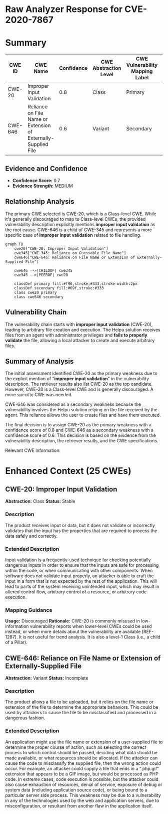 # Raw Analyzer Response for CVE-2020-7867

# Summary
| CWE ID | CWE Name | Confidence | CWE Abstraction Level | CWE Vulnerability Mapping Label | CWE-Vulnerability Mapping Notes |
|---|---|---|---|---|---|
| CWE-20 | Improper Input Validation | 0.8 | Class | Primary | Discouraged |
| CWE-646 | Reliance on File Name or Extension of Externally-Supplied File | 0.6 | Variant | Secondary | Allowed |

## Evidence and Confidence

*   **Confidence Score:** 0.7
*   **Evidence Strength:** MEDIUM

## Relationship Analysis
The primary CWE selected is CWE-20, which is a Class-level CWE. While it's generally discouraged to map to Class-level CWEs, the provided vulnerability description explicitly mentions **improper input validation** as the root cause. CWE-646 is a child of CWE-345 and represents a more specific case of **improper input validation** related to file handling.

```mermaid
graph TD
    cwe20["CWE-20: Improper Input Validation"]
    cwe345["CWE-345: Reliance on Guessable File Name"]
    cwe646["CWE-646: Reliance on File Name or Extension of Externally-Supplied File"]

    cwe646 -->|CHILDOF| cwe345
    cwe345 -->|PEEROF| cwe20

    classDef primary fill:#f96,stroke:#333,stroke-width:2px
    classDef secondary fill:#69f,stroke:#333
    class cwe20 primary
    class cwe646 secondary
```

## Vulnerability Chain
The vulnerability chain starts with **improper input validation** (CWE-20), leading to arbitrary file creation and execution. The Helpu solution receives files from an agent with administrator privileges and **fails to properly validate** the file, allowing a local attacker to create and execute arbitrary files.

## Summary of Analysis
The initial assessment identified CWE-20 as the primary weakness due to the explicit mention of "**improper input validation**" in the vulnerability description. The retriever results also list CWE-20 as the top candidate. However, CWE-20 is a Class-level CWE and is generally discouraged. A more specific CWE was needed.

CWE-646 was considered as a secondary weakness because the vulnerability involves the Helpu solution relying on the file received by the agent. This reliance allows the user to create files and have them executed.

The final decision is to assign CWE-20 as the primary weakness with a confidence score of 0.8 and CWE-646 as a secondary weakness with a confidence score of 0.6. This decision is based on the evidence from the vulnerability description, the retriever results, and the CWE specifications.

Relevant CWE Information:

# Enhanced Context (25 CWEs)

## CWE-20: Improper Input Validation
**Abstraction:** Class
**Status:** Stable

### Description
The product receives input or data, but it does
        not validate or incorrectly validates that the input has the
        properties that are required to process the data safely and
        correctly.

### Extended Description
Input validation is a frequently-used technique for checking potentially dangerous inputs in order to ensure that the inputs are safe for processing within the code, or when communicating with other components. When software does not validate input properly, an attacker is able to craft the input in a form that is not expected by the rest of the application. This will lead to parts of the system receiving unintended input, which may result in altered control flow, arbitrary control of a resource, or arbitrary code execution.

### Mapping Guidance
**Usage:** Discouraged
**Rationale:** CWE-20 is commonly misused in low-information vulnerability reports when lower-level CWEs could be used instead, or when more details about the vulnerability are available [REF-1287]. It is not useful for trend analysis. It is also a level-1 Class (i.e., a child of a Pillar).

## CWE-646: Reliance on File Name or Extension of Externally-Supplied File
**Abstraction:** Variant
**Status:** Incomplete

### Description
The product allows a file to be uploaded, but it relies on the file name or extension of the file to determine the appropriate behaviors. This could be used by attackers to cause the file to be misclassified and processed in a dangerous fashion.

### Extended Description
An application might use the file name or extension of a user-supplied file to determine the proper course of action, such as selecting the correct process to which control should be passed, deciding what data should be made available, or what resources should be allocated. If the attacker can cause the code to misclassify the supplied file, then the wrong action could occur. For example, an attacker could supply a file that ends in a ".php.gif" extension that appears to be a GIF image, but would be processed as PHP code. In extreme cases, code execution is possible, but the attacker could also cause exhaustion of resources, denial of service, exposure of debug or system data (including application source code), or being bound to a particular server side process. This weakness may be due to a vulnerability in any of the technologies used by the web and application servers, due to misconfiguration, or resultant from another flaw in the application itself.